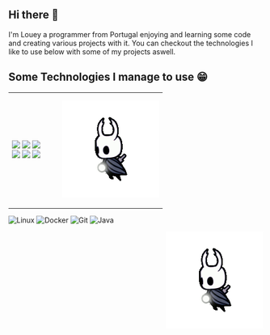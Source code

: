## Hi there 👋

I'm Louey a programmer from Portugal enjoying and learning some code and creating various projects with it. You can checkout the technologies I like to use below with some of my projects aswell.

## Some Technologies I manage to use 😁

<table>
  <tr>
    <td>
      <p>
        <img src="https://img.shields.io/badge/Linux-FCC624?style=for-the-badge&logo=linux&logoColor=black"/>
        <img src="https://img.shields.io/badge/Proxmox-E57000?style=for-the-badge&logo=proxmox&logoColor=white"/>
        <img src="https://img.shields.io/badge/Docker-2496ED?style=for-the-badge&logo=docker&logoColor=white"/>
        <br/>
        <img src="https://img.shields.io/badge/Git-F05032?style=for-the-badge&logo=git&logoColor=white"/>
        <img src="https://img.shields.io/badge/WireGuard-88171A?style=for-the-badge&logo=wireguard&logoColor=white"/>
        <img src="https://img.shields.io/badge/JetBrains-000000?style=for-the-badge&logo=jetbrains&logoColor=white"/>
        <br/>
      </p>
    </td>
    <td>
      &nbsp;&nbsp;&nbsp;&nbsp; <!-- Isto adiciona espaço entre as colunas -->
    </td>
    <td>
      <p align="right">
        <img src="hollow-knight-knight.gif" alt="Minha Foto"/>
      </p>
    </td>
  </tr>
</table>


![Linux](https://img.shields.io/badge/Linux-FCC624?style=for-the-badge&logo=linux&logoColor=black)
![Docker](https://img.shields.io/badge/Docker-2496ED?style=for-the-badge&logo=docker&logoColor=white)
![Git](https://img.shields.io/badge/Git-F05032?style=for-the-badge&logo=git&logoColor=white)
![Java](https://img.shields.io/badge/Java-007396?style=for-the-badge&logo=java&logoColor=white)

<p align="right">
  <img src="hollow-knight-knight.gif" alt="Demonstração">
</p>
